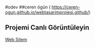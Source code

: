 
#odev
##ceren ögün
( https://ceren-ogun.github.io/webtasarimprojesi.github/)
## Projemi Canlı Görüntüleyin

[Web Sitem](https://web-sitem.vercel.app/) 
